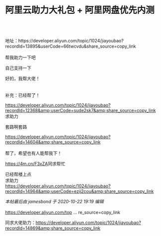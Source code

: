 # 阿里云助力大礼包 + 阿里网盘优先内测


<br />
<br />
<br />
地址：https://developer.aliyun.com/topic/1024/jiayoubao?recordId=13895&amp;userCode=66twcvdu&amp;share_source=copy_link<br />
<br />
帮我助力一下吧

自己支持一下

好的，我帮大佬！<br />
<br />
<img src="static/image/smiley/default/hug.gif" smilieid="13" border="0" alt="" /><img src="static/image/smiley/default/hug.gif" smilieid="13" border="0" alt="" /><img src="static/image/smiley/default/hug.gif" smilieid="13" border="0" alt="" /><br />
<br />
补充：已经帮了！

<a href="https://developer.aliyun.com/topic/1024/jiayoubao?recordId=12368&amp;userCode=sude2sk7&amp;share_source=copy_link" target="_blank">https://developer.aliyun.com/topic/1024/jiayoubao?recordId=12368&amp;userCode=sude2sk7&amp;share_source=copy_link</a><br />
求助力

套路啊套路

https://developer.aliyun.com/topic/1024/jiayoubao?recordId=14604&amp;share_source=copy_link<br />
<br />
帮了，希望也有人能帮我下！

https://4m.cn/F3xZA<img src="static/image/smiley/default/lol.gif" smilieid="12" border="0" alt="" />同求帮忙

已经帮楼上点<br />
求助力<br />
https://developer.aliyun.com/topic/1024/jiayoubao?recordId=14964&amp;userCode=ezij2cou&amp;share_source=copy_link

<i class="pstatus"> 本帖最后由 jamesbond 于 2020-10-22 19:19 编辑 </i><br />
<br />
<a href="https://developer.aliyun.com/topic/1024/jiayoubao?recordId=10713&amp;share_source=copy_link]https://developer.aliyun.com/topic/1024/jiayoubao?recordId=10713&amp;share_source=copy_link" target="_blank">https://developer.aliyun.com/top ... re_source=copy_link</a><img id="aimg_t8Rtm" onclick="zoom(this, this.src, 0, 0, 0)" class="zoom" src="https://cdn.jsdelivr.net/gh/hishis/forum-master/public/images/patch.gif" onmouseover="img_onmouseoverfunc(this)" onload="thumbImg(this)" border="0" alt="" />

同求大佬助力：https://developer.aliyun.com/topic/1024/jiayoubao?recordId=14869&amp;share_source=copy_link
